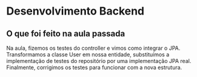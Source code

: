 # Desenvolvimento Backend

## O que foi feito na aula passada

Na aula, fizemos os testes do controller e vimos como integrar o JPA. Transformamos a classe User em nossa entidade, 
substituímos a implementação de testes do repositório por uma implementação JPA real. Finalmente, corrigimos os testes
para funcionar com a nova estrutura.